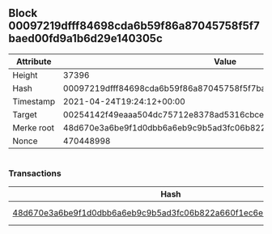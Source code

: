 ## Block 00097219dfff84698cda6b59f86a87045758f5f7baed00fd9a1b6d29e140305c

Attribute | Value
--- | ---
Height | 37396
Hash | 00097219dfff84698cda6b59f86a87045758f5f7baed00fd9a1b6d29e140305c
Timestamp | 2021-04-24T19:24:12+00:00
Target | 00254142f49eaaa504dc75712e8378ad5316cbcead634704b3734b6271167cc4
Merke root | 48d670e3a6be9f1d0dbb6a6eb9c9b5ad3fc06b822a660f1ec6e1a8c06900b12c
Nonce | 470448998

```

```

### Transactions

Hash | Amount
--- | ---
[48d670e3a6be9f1d0dbb6a6eb9c9b5ad3fc06b822a660f1ec6e1a8c06900b12c](48d670e3a6be9f1d0dbb6a6eb9c9b5ad3fc06b822a660f1ec6e1a8c06900b12c.md) | 10.00000000 SKEPTI 
